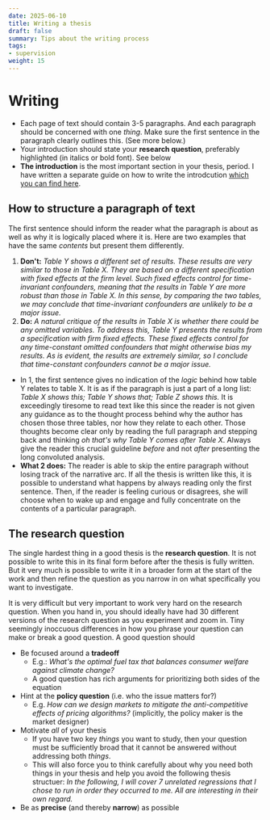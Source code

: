 ```yaml
---
date: 2025-06-10
title: Writing a thesis
draft: false
summary: Tips about the writing process 
tags:
- supervision
weight: 15 
---
```


# Writing 

* Each page of text should contain 3-5 paragraphs. And each paragraph should be concerned with one *thing*. Make sure the first sentence in the paragraph clearly outlines this. (See more below.)
* Your introduction should state your **research question**, preferably highlighted (in italics or bold font). See below
* **The introduction** is the most important section in your thesis, period. I have written a separate guide on how to write the introdcution [which you can find here](/pdf/introduction.pdf).

## How to structure a paragraph of text 

The first sentence should inform the reader what the paragraph is about as well as why it is logically placed where it is. Here are two examples that have the same *contents* but present them differently. 

1. **Don't:** *Table Y shows a different set of results. These results are very similar to those in Table X. They are based on a different specification with fixed effects at the firm level. Such fixed effects control for time-invariant confounders, meaning that the results in Table Y are more robust than those in Table X. In this sense, by comparing the two tables, we may conclude that time-invariant confounders are unlikely to be a major issue.* 
2. **Do:** *A natural critique of the results in Table X is whether there could be any omitted variables. To address this, Table Y presents the results from a specification with firm fixed effects. These fixed effects control for any time-constant omitted confounders that might otherwise bias my results. As is evident, the results are extremely similar, so I conclude that time-constant confounders cannot be a major issue.* 
* In 1, the first sentence gives no indication of the *logic* behind how table Y relates to table X. It is as if the paragraph is just a part of a long list: *Table X shows this; Table Y shows that; Table Z shows this.* It is exceedingly tiresome to read text like this since the reader is not given any guidance as to the thought process behind why the author has chosen those three tables, nor how they relate to each other. Those thoughts become clear only by reading the full paragraph and stepping back and thinking *oh that's why Table Y comes after Table X*. Always give the reader this crucial guideline *before* and not *after* presenting the long convoluted analysis. 
* **What 2 does:** The reader is able to skip the entire paragraph without losing track of the narrative arc. If all the thesis is written like this, it is possible to understand what happens by always reading only the first sentence. Then, if the reader is feeling curious or disagrees, she will choose when to wake up and engage and fully concentrate on the contents of a particular paragraph. 

## The research question 

The single hardest thing in a good thesis is the **research question**. It is not possible to write this in its final form before after the thesis is fully written. But it very much is possible to write it in a broader form at the start of the work and then refine the question as you narrow in on what specifically you want to investigate. 

It is very difficult but very important to work very hard on the research question. When you hand in, you should ideally have had 30 different versions of the research question as you experiment and zoom in. Tiny seemingly inoccuous differences in how you phrase your question can make or break a good question. A good question should 

* Be focused around a **tradeoff** 
	* E.g.: *What's the optimal fuel tax that balances consumer welfare against climate change?* 
	* A good question has rich arguments for prioritizing both sides of the equation 
* Hint at the **policy question** (i.e. who the issue matters for?)
	* E.g. *How can we design markets to mitigate the anti-competitive effects of pricing algorithms?* (implicitly, the policy maker is the market designer)
* Motivate *all* of your thesis
	* If you have two key *things* you want to study, then your question must be sufficiently broad that it cannot be answered without addressing both *things*. 
	* This will also force you to think carefully about why you need both things in your thesis and help you avoid the following thesis structuer: *In the following, I will cover 7 unrelated regressions that I chose to run in order they occurred to me. All are interesting in their own regard.* 
* Be as **precise** (and thereby **narrow**) as possible


